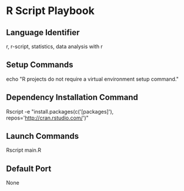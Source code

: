 # R Script Playbook

## Language Identifier
r, r-script, statistics, data analysis with r

## Setup Commands
echo "R projects do not require a virtual environment setup command."

## Dependency Installation Command
Rscript -e "install.packages(c('[packages]'), repos='http://cran.rstudio.com/')"

## Launch Commands
Rscript main.R

## Default Port
None